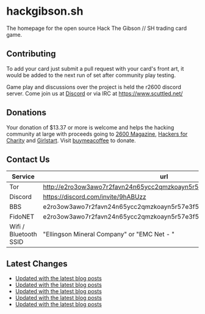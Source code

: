 # hackgibson.sh
The homepage for the open source Hack The Gibson // SH trading card game.


## Contributing

To add your card just submit a pull request with your card's front art, it would be added to the next run of set after community play testing.

Game play and discussions over the project is held the r2600 discord server. Come join us at [Discord](https://discord.com/invite/9hABUzz) or via IRC at https://www.scuttled.net/


## Donations

Your donation of $13.37 or more is welcome and helps the hacking community at large with proceeds going to [2600 Magazine](https://2600.com/), [Hackers for Charity](https://hackersforcharity.org) and [Girlstart](https://girlstart.org).  Visit [buymeacoffee](https://www.buymeacoffee.com/hackgibson.sh) to donate.


## Contact Us

Service | url
-|-
Tor | http://e2ro3ow3awo7r2favn24n65ycc2qmzkoayn5r57e3f56nvjwdcgg32ad.onion
Discord | https://discord.com/invite/9hABUzz
BBS | e2ro3ow3awo7r2favn24n65ycc2qmzkoayn5r57e3f56nvjwdcgg32ad.onion:23
FidoNET | e2ro3ow3awo7r2favn24n65ycc2qmzkoayn5r57e3f56nvjwdcgg32ad.onion:24554
Wifi / Bluetooth SSID | "Ellingson Mineral Company" or "EMC Net - <fidonet address>"

## Latest Changes
<!-- BLOG-POST-LIST:START -->
- [Updated with the latest blog posts](https://github.com/DFW2600/hackgibson.sh/commit/434df6eebbb6795190a9dd8092f2d27ef8f46f59)
- [Updated with the latest blog posts](https://github.com/DFW2600/hackgibson.sh/commit/ed92aa8b8a02cd67e95e4ed3c1a4f906c0fc9432)
- [Updated with the latest blog posts](https://github.com/DFW2600/hackgibson.sh/commit/4256eb9d77d96e7d533728d49932ec378d448cf6)
- [Updated with the latest blog posts](https://github.com/DFW2600/hackgibson.sh/commit/9a2a92ac0847bf964d12af5c151727c7b9f5ece4)
- [Updated with the latest blog posts](https://github.com/DFW2600/hackgibson.sh/commit/478a141843730da275d13104261e6a18557e9b7b)
<!-- BLOG-POST-LIST:END -->
